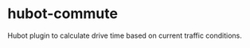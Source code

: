 hubot-commute
=============

Hubot plugin to calculate drive time based on current traffic conditions.
